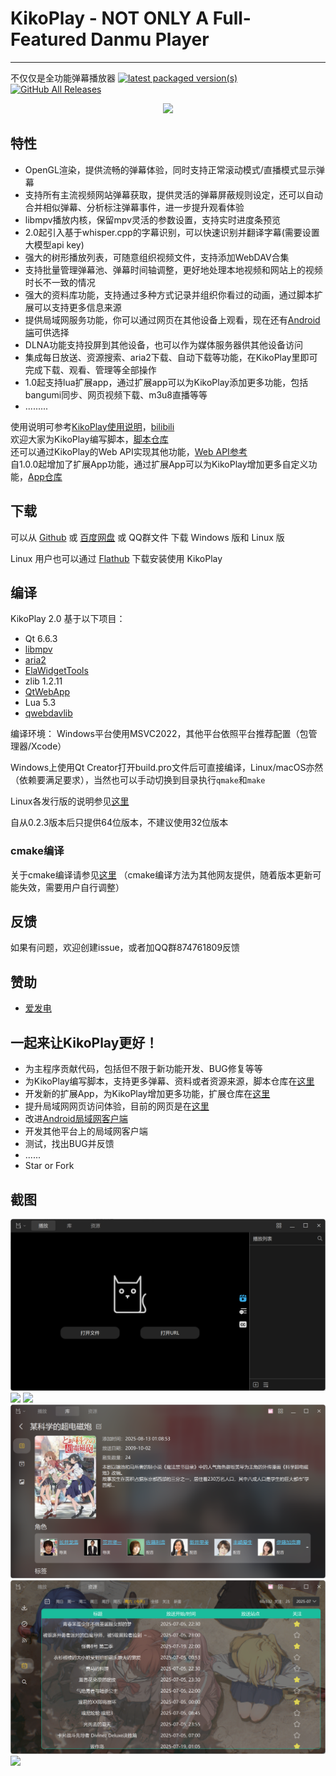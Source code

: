 # KikoPlay - NOT ONLY A Full-Featured Danmu Player

---
不仅仅是全功能弹幕播放器
[![latest packaged version(s)](https://repology.org/badge/latest-versions/kikoplay.svg)](https://repology.org/project/kikoplay/versions)
[![GitHub All Releases](https://img.shields.io/github/downloads/KikoPlayProject/KikoPlay/total)](https://github.com/KikoPlayProject/KikoPlay/releases)

<div align=center><img src="res/images/kikoplay-4.png" />
</div>

## 特性

 - OpenGL渲染，提供流畅的弹幕体验，同时支持正常滚动模式/直播模式显示弹幕
 - 支持所有主流视频网站弹幕获取，提供灵活的弹幕屏蔽规则设定，还可以自动合并相似弹幕、分析标注弹幕事件，进一步提升观看体验
 - libmpv播放内核，保留mpv灵活的参数设置，支持实时进度条预览
 - 2.0起引入基于whisper.cpp的字幕识别，可以快速识别并翻译字幕(需要设置大模型api key)
 - 强大的树形播放列表，可随意组织视频文件，支持添加WebDAV合集
 - 支持批量管理弹幕池、弹幕时间轴调整，更好地处理本地视频和网站上的视频时长不一致的情况
 - 强大的资料库功能，支持通过多种方式记录并组织你看过的动画，通过脚本扩展可以支持更多信息来源
 - 提供局域网服务功能，你可以通过网页在其他设备上观看，现在还有[Android端](https://github.com/KikoPlayProject/KikoPlay-Android-LAN)可供选择
 - DLNA功能支持投屏到其他设备，也可以作为媒体服务器供其他设备访问
 - 集成每日放送、资源搜索、aria2下载、自动下载等功能，在KikoPlay里即可完成下载、观看、管理等全部操作
 - 1.0起支持lua扩展app，通过扩展app可以为KikoPlay添加更多功能，包括bangumi同步、网页视频下载、m3u8直播等等
 - .........

使用说明可参考[KikoPlay使用说明](docs/KikoPlay使用说明.pdf)，[bilibili](https://space.bilibili.com/3632305396517123)  
欢迎大家为KikoPlay编写脚本，[脚本仓库](https://github.com/KikoPlayProject/KikoPlayScript)  
还可以通过KikoPlay的Web API实现其他功能，[Web API参考](web/README.md)  
自1.0.0起增加了扩展App功能，通过扩展App可以为KikoPlay增加更多自定义功能，[App仓库](https://github.com/KikoPlayProject/KikoPlayApp)

## 下载

可以从 [Github](https://github.com/KikoPlayProject/KikoPlay/releases) 或 [百度网盘](https://pan.baidu.com/s/1gyT0FU9rioaa77znhAUx2w) 或 QQ群文件 下载 Windows 版和 Linux 版

Linux 用户也可以通过 [Flathub](https://flathub.org/apps/io.github.KikoPlayProject.KikoPlay) 下载安装使用 KikoPlay

## 编译

KikoPlay 2.0 基于以下项目：
 - Qt 6.6.3
 - [libmpv](https://github.com/mpv-player/mpv)
 - [aria2](https://github.com/aria2/aria2)
 - [ElaWidgetTools](https://github.com/Liniyous/ElaWidgetTools)
 - zlib 1.2.11
 - [QtWebApp](http://stefanfrings.de/qtwebapp/index.html)
 - Lua 5.3
 - [qwebdavlib](https://github.com/mhaller/qwebdavlib)

编译环境： Windows平台使用MSVC2022，其他平台依照平台推荐配置（包管理器/Xcode）

Windows上使用Qt Creator打开build.pro文件后可直接编译，Linux/macOS亦然（依赖要满足要求），当然也可以手动切换到目录执行`qmake`和`make`

Linux各发行版的说明参见[这里](linux.md)


自从0.2.3版本后只提供64位版本，不建议使用32位版本

### cmake编译

关于cmake编译请参见[这里](cmake_build.md) （cmake编译方法为其他网友提供，随着版本更新可能失效，需要用户自行调整）


## 反馈

如果有问题，欢迎创建issue，或者加QQ群874761809反馈

## 赞助

 - [爱发电](https://afdian.com/a/KikoPlay)

## 一起来让KikoPlay更好！

 - 为主程序贡献代码，包括但不限于新功能开发、BUG修复等等
 - 为KikoPlay编写脚本，支持更多弹幕、资料或者资源来源，脚本仓库在[这里](https://github.com/KikoPlayProject/KikoPlayScript)
 - 开发新的扩展App，为KikoPlay增加更多功能，扩展仓库在[这里](https://github.com/KikoPlayProject/KikoPlayApp)
 - 提升局域网网页访问体验，目前的网页是在[这里](https://github.com/KikoPlayProject/KikoPlay/tree/master/web)
 - 改进[Android局域网客户端]((https://github.com/KikoPlayProject/KikoPlay-Android-LAN))
 - 开发其他平台上的局域网客户端
 - 测试，找出BUG并反馈
 - ......
 - Star or Fork

## 截图

![](screenshot/KikoPlay1.jpg)
![](screenshot/KikoPlay1-2.jpg)
![](screenshot/KikoPlay2.jpg)
![](screenshot/KikoPlay3.jpg)
![](screenshot/KikoPlay4.jpg)
![](screenshot/KikoPlay_web.jpg)
